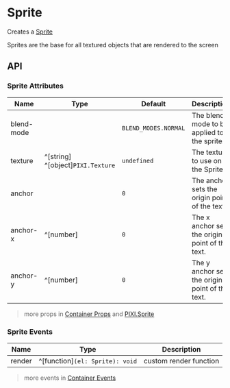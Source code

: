 # Sprite

Creates a [Sprite](https://svelte-pixi.com/docs/components/sprite)

Sprites are the base for all textured objects that are rendered to the screen

<demo src="./demo/sprite.vue" />

## API

### Sprite Attributes

| Name | Type | Default | Description |
| --- | --- | --- | --- |
| blend-mode | <api-blend-mode /> | `BLEND_MODES.NORMAL` | The blend mode to be applied to the sprite. |
| texture | ^[string] ^[object]`PIXI.Texture` | `undefined` | The texture to use on the Sprite. |
| anchor | <api-point /> | `0` | The anchor sets the origin point of the text. |
| anchor-x | ^[number] | `0` | The x anchor sets the origin point of the text. |
| anchor-y | ^[number] | `0` | The y anchor sets the origin point of the text. |

> more props in [Container Props](/guide/elements/container#container-props) and [PIXI.Sprite](https://pixijs.download/release/docs/PIXI.Sprite.html)

### Sprite Events

| Name | Type | Description |
| --- | --- | --- |
| render | ^[function]`(el: Sprite): void` | custom render function |

> more events in [Container Events](/guide/elements/container#container-events)
